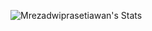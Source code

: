 ![Mrezadwiprasetiawan's Stats](https://github-readme-stats.vercel.app/api?username=Mrezadwiprasetiawan&theme=dracula&show_icons=true&hide_border=false&count_private=true)